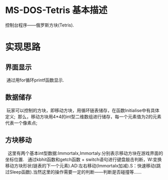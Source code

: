 # MS-DOS-Tetris 基本描述
控制台程序——俄罗斯方块(Tetris).

# 实现思路
## 界面显示
  通过用for循环printf函数显示.
## 数据储存
  玩家可以控制的方块，即移动方块，用循环链表储存，在函数Initialise中有具体定义;
  那么，移动方块用4\*4的int型二维数组进行储存，每一个元素值为2的元素代表一个像素点;
## 方块移动
   这里有两个基本int型数据:Immortalx,Immortaly.分别表示移动方块在游戏界面的坐标位置.
   通过kbhit函数和getch函数 + switch语句进行键盘敲击判断，W:变换移动方块形状(链表的下一个元素).AD:左右移动(Immortalx加减).S：快速移动(跳过Sleep函数).当然这里的操作需要一定的判断——判断是否碰撞等……
